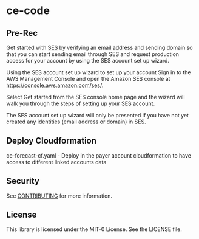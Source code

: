 # ce-code

## Pre-Rec
Get started with [SES](https://docs.aws.amazon.com/ses/latest/dg/setting-up.html) by verifying an email address and sending domain so that you can start sending email through SES and request production access for your account by using the SES account set up wizard.

Using the SES account set up wizard to set up your account
Sign in to the AWS Management Console and open the Amazon SES console at https://console.aws.amazon.com/ses/.

Select Get started from the SES console home page and the wizard will walk you through the steps of setting up your SES account.

The SES account set up wizard will only be presented if you have not yet created any identities (email address or domain) in SES.


## Deploy Cloudformation
ce-forecast-cf.yaml  - Deploy in the payer account cloudformation to have access to different linked accounts data

## Security

See [CONTRIBUTING](CONTRIBUTING.md#security-issue-notifications) for more information.

## License

This library is licensed under the MIT-0 License. See the LICENSE file.

